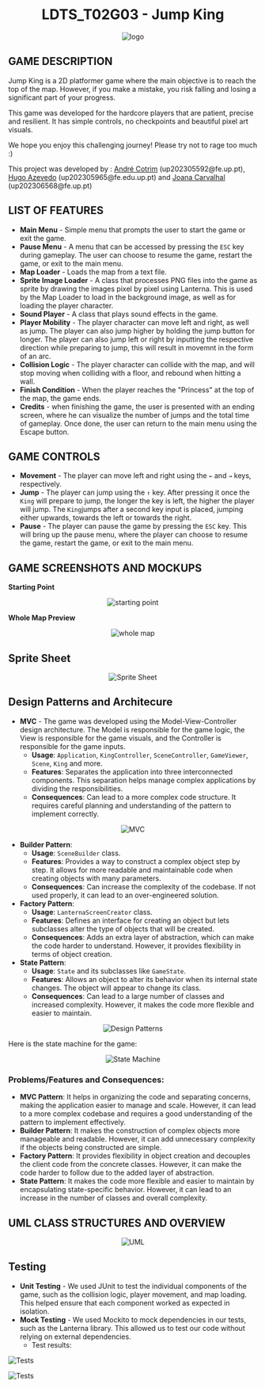 <h1 align="center"> LDTS_T02G03 - Jump King </h1>

<p align="center">
    <img src="documents/resources/images/Jump King Title%20Logo.png" alt="logo">
</p>

## GAME DESCRIPTION
<p>Jump King is a 2D platformer game where the main objective is to reach the top of the map. However, if you make a mistake, you risk falling and losing a significant part of your progress.
</p>

<p>This game was developed for the hardcore players that are patient, 
precise and resilient. It has simple controls, no checkpoints and beautiful pixel art visuals.
</p>
<p>We hope you enjoy this challenging journey! Please try not to rage too much :)</p>

<p>This project was developed by : <a href="https://github.com/andre-cotrim">André Cotrim</a> (up202305592@fe.up.pt), <a href="https://github.com/H-Aze2005">Hugo Azevedo</a> (up202305965@fe.edu.up.pt) and <a href="https://github.com/andre-cotrim">Joana Carvalhal</a> (up202306568@fe.up.pt) </p>


## LIST OF FEATURES
- **Main Menu** - Simple menu that prompts the user to start the game or exit the game.
- **Pause Menu** - A menu that can be accessed by pressing the `ESC` key during gameplay. The user can choose to resume the game, restart the game, or exit to the main menu.
- **Map Loader** - Loads the map from a text file.
- **Sprite Image Loader** - A class that processes PNG files into the game as sprite by drawing the images pixel by pixel using Lanterna. This is used by the Map Loader to load in the background image, as well as for loading the player character.
- **Sound Player** - A class that plays sound effects in the game.
- **Player Mobility** - The player character can move left and right, as well as jump. The player can also jump higher by holding the jump button for longer. The player can also jump left or right by inputting the respective direction while preparing to jump, this will result in movemnt in the form of an arc.
- **Collision Logic** - The player character can collide with the map, and will stop moving when colliding with a floor, and rebound when hitting a wall.
- **Finish Condition** - When the player reaches the "Princess" at the top of the map, the game ends.
- **Credits** - when finishing the game, the user is presented with an ending screen, where he can visualize the number of jumps and the total time of gameplay. Once done, the user can return to the main menu using the Escape button.

## GAME CONTROLS
- **Movement** - The player can move left and right using the `←` and `→` keys, respectively.
- **Jump** - The player can jump using the `↑` key. After pressing it once the `King` will prepare to jump, the longer the key is left, the higher the player will jump. The `King`jumps after a second key input is placed, jumping either upwards, towards the left or towards the right.
- **Pause** - The player can pause the game by pressing the `ESC` key. This will bring up the pause menu, where the player can choose to resume the game, restart the game, or exit to the main menu.

## GAME SCREENSHOTS AND MOCKUPS
**Starting Point**
<p align="center">
    <img src="documents/resources/screenshots/starting.png" alt="starting point">
</p>

**Whole Map Preview**
<p align="center">
    <img src="documents/resources/mockups/Redcrown_woods.png" alt="whole map">
</p>


## Sprite Sheet
<p align="center">
    <img src="documents/resources/mockups/Jump King pixel sheet.png" alt="Sprite Sheet">
</p>

## Design Patterns and Architecure
- **MVC** - The game was developed using the Model-View-Controller design architecture. The Model is responsible for the game logic, the View is responsible for the game visuals, and the Controller is responsible for the game inputs.
    - **Usage**: `Application`, `KingController`, `SceneController`, `GameViewer`, `Scene`, `King` and more.
    - **Features**: Separates the application into three interconnected components. This separation helps manage complex applications by dividing the responsibilities.
    - **Consequences**: Can lead to a more complex code structure. It requires careful planning and understanding of the pattern to implement correctly.

<p align="center">
    <img src="documents/resources/uml/MVC Diagram.png" alt="MVC">
</p>

- **Builder Pattern**:
  - **Usage**: `SceneBuilder` class.
  - **Features**: Provides a way to construct a complex object step by step. It allows for more readable and maintainable code when creating objects with many parameters.
  - **Consequences**: Can increase the complexity of the codebase. If not used properly, it can lead to an over-engineered solution.
- **Factory Pattern**:
  - **Usage**: `LanternaScreenCreator` class.
  - **Features**: Defines an interface for creating an object but lets subclasses alter the type of objects that will be created.
  - **Consequences**: Adds an extra layer of abstraction, which can make the code harder to understand. However, it provides flexibility in terms of object creation.
- **State Pattern**:
  - **Usage**: `State` and its subclasses like `GameState`.
  - **Features**: Allows an object to alter its behavior when its internal state changes. The object will appear to change its class.
  - **Consequences**: Can lead to a large number of classes and increased complexity. However, it makes the code more flexible and easier to maintain.

<p align="center">
    <img src="documents/resources/uml/State Diagram.png" alt="Design Patterns">
</p>

<p>
Here is the state machine for the game:
</p>
<p align="center">
    <img src="documents/resources/uml/Game State Machine.png" alt="State Machine">
</p>

### Problems/Features and Consequences:
- **MVC Pattern**: It helps in organizing the code and separating concerns, making the application easier to manage and scale. However, it can lead to a more complex codebase and requires a good understanding of the pattern to implement effectively.
- **Builder Pattern**: It makes the construction of complex objects more manageable and readable. However, it can add unnecessary complexity if the objects being constructed are simple.
- **Factory Pattern**: It provides flexibility in object creation and decouples the client code from the concrete classes. However, it can make the code harder to follow due to the added layer of abstraction.
- **State Pattern**: It makes the code more flexible and easier to maintain by encapsulating state-specific behavior. However, it can lead to an increase in the number of classes and overall complexity.

## UML CLASS STRUCTURES AND OVERVIEW
<p align="center">
    <img src="documents/resources/uml/Structure%20UML.png" alt="UML">
</p>

## Testing
- **Unit Testing** - We used JUnit to test the individual components of the game, such as the collision logic, player movement, and map loading. This helped ensure that each component worked as expected in isolation.
- **Mock Testing** - We used Mockito to mock dependencies in our tests, such as the Lanterna library. This allowed us to test our code without relying on external dependencies.
  - Test results:
<p>
    <img src="documents/resources/tests/Tests Pass Rate.png" alt="Tests">
</p>
<p>
  <img src="documents/resources/tests/Test Coverage.png" alt="Tests">
</p>
